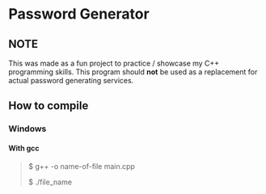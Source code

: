 # Password Generator

## NOTE
This was made as a fun project to practice / showcase my C++ programming skills.
This program should **not** be used as a replacement for actual password generating services.

## How to compile

### Windows
#### With gcc

>$ g++ -o name-of-file main.cpp
>
>$ ./file_name
